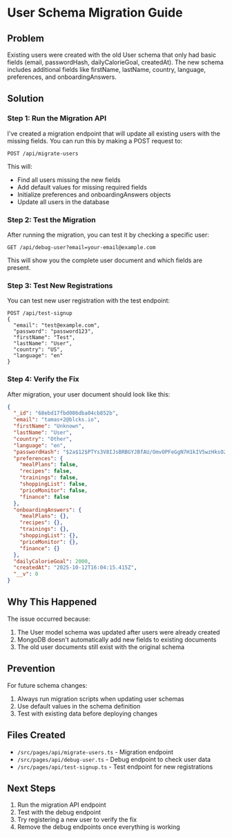 # User Schema Migration Guide

## Problem
Existing users were created with the old User schema that only had basic fields (email, passwordHash, dailyCalorieGoal, createdAt). The new schema includes additional fields like firstName, lastName, country, language, preferences, and onboardingAnswers.

## Solution

### Step 1: Run the Migration API

I've created a migration endpoint that will update all existing users with the missing fields. You can run this by making a POST request to:

```
POST /api/migrate-users
```

This will:
- Find all users missing the new fields
- Add default values for missing required fields
- Initialize preferences and onboardingAnswers objects
- Update all users in the database

### Step 2: Test the Migration

After running the migration, you can test it by checking a specific user:

```
GET /api/debug-user?email=your-email@example.com
```

This will show you the complete user document and which fields are present.

### Step 3: Test New Registrations

You can test new user registration with the test endpoint:

```
POST /api/test-signup
{
  "email": "test@example.com",
  "password": "password123",
  "firstName": "Test",
  "lastName": "User",
  "country": "US",
  "language": "en"
}
```

### Step 4: Verify the Fix

After migration, your user document should look like this:

```json
{
  "_id": "68ebd17fbd086dba04cb852b",
  "email": "tamas+2@blcks.io",
  "firstName": "Unknown",
  "lastName": "User", 
  "country": "Other",
  "language": "en",
  "passwordHash": "$2a$12$PTYs3V8IJsBRBGYJBfAU/OmvOPFeGgN7H1kIV5wzHksOZ2WGS6X7y",
  "preferences": {
    "mealPlans": false,
    "recipes": false,
    "trainings": false,
    "shoppingList": false,
    "priceMonitor": false,
    "finance": false
  },
  "onboardingAnswers": {
    "mealPlans": {},
    "recipes": {},
    "trainings": {},
    "shoppingList": {},
    "priceMonitor": {},
    "finance": {}
  },
  "dailyCalorieGoal": 2000,
  "createdAt": "2025-10-12T16:04:15.415Z",
  "__v": 0
}
```

## Why This Happened

The issue occurred because:
1. The User model schema was updated after users were already created
2. MongoDB doesn't automatically add new fields to existing documents
3. The old user documents still exist with the original schema

## Prevention

For future schema changes:
1. Always run migration scripts when updating user schemas
2. Use default values in the schema definition
3. Test with existing data before deploying changes

## Files Created

- `/src/pages/api/migrate-users.ts` - Migration endpoint
- `/src/pages/api/debug-user.ts` - Debug endpoint to check user data
- `/src/pages/api/test-signup.ts` - Test endpoint for new registrations

## Next Steps

1. Run the migration API endpoint
2. Test with the debug endpoint
3. Try registering a new user to verify the fix
4. Remove the debug endpoints once everything is working
